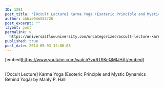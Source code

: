 ```yaml
---
ID: 1281
post_title: '[Occult Lecture] Karma Yoga (Esoteric Principle and Mystic Dynamics Behind Yoga)'
author: abbie04m553726
post_excerpt: ""
layout: post
permalink: >
  https://universalflowuniversity.com/uncategorized/occult-lecture-karma-yoga-esoteric-principle-and-mystic-dynamics-behind-yoga/
published: true
post_date: 2014-05-03 12:06:08
---
```

[embed]https://www.youtube.com/watch?v=6T9KeQMIJHA[/embed]</br></br>
<p>[Occult Lecture] Karma Yoga (Esoteric Principle and Mystic Dynamics Behind Yoga) by Manly P. Hall</p>